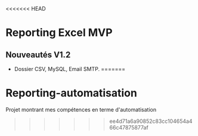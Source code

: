<<<<<<< HEAD
# Reporting Excel MVP


## Nouveautés V1.2
- Dossier CSV, MySQL, Email SMTP.
=======
# Reporting-automatisation
Projet montrant mes compétences en terme d'automatisation
>>>>>>> ee4d71a6a90852c83cc104654a466c47875877af
